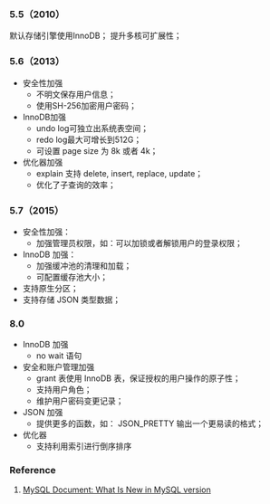### 5.5（2010）

默认存储引擎使用InnoDB；
提升多核可扩展性；

### 5.6（2013）

- 安全性加强
    - 不明文保存用户信息；
    - 使用SH-256加密用户密码；
- InnoDB加强
    - undo log可独立出系统表空间；
    - redo log最大可增长到512G；
    - 可设置 page size 为 8k 或者 4k；
- 优化器加强
    - explain 支持 delete, insert, replace, update；
    - 优化了子查询的效率；

### 5.7（2015）

- 安全性加强：
    - 加强管理员权限，如：可以加锁或者解锁用户的登录权限；
- InnoDB 加强：
    - 加强缓冲池的清理和加载；
    - 可配置缓存池大小；
- 支持原生分区；
- 支持存储 JSON 类型数据；

### 8.0

- InnoDB 加强
    - no wait 语句
- 安全和账户管理加强
    - grant 表使用 InnoDB 表，保证授权的用户操作的原子性；
    - 支持用户角色；
    - 维护用户密码变更记录；
- JSON 加强
    - 提供更多的函数，如： JSON_PRETTY 输出一个更易读的格式；
- 优化器
    - 支持利用索引进行倒序排序

### Reference
1. [MySQL Document: What Is New in MySQL version](https://dev.mysql.com/doc/refman/8.0/en/mysql-nutshell.html)